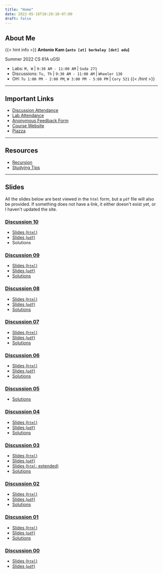 ```yaml
---
title: "Home"
date: 2022-05-16T10:29:10-07:00
draft: false
---
```


## About Me

{{< hint info >}}
**Antonio Kam (`anto [at] berkeley [dot] edu`)**

Summer 2022 CS 61A uGSI

- Labs: `M, W` | `9:30 AM - 11:00 AM` | `Soda 271`
- Discussions: `Tu, Th` | `9:30 AM - 11:00 AM` | `Wheeler 130`
- OH: `Tu 1:00 PM - 2:00 PM`, `W 3:00 PM - 5:00 PM` | `Cory 521`
{{< /hint >}}

---

## Important Links

- [Discussion Attendance](https://links.rouxl.es/disc)
- [Lab Attendance](https://links.rouxl.es/lab)
- [Anonymous Feedback Form](https://links.rouxl.es/feedback)
- [Course Website](https://cs61a.org)
- [Piazza](https://piazza.com/class/l3b5tbgw9il4kj)

---

## Resources

- [Recursion](/docs/resources/su22/recursion)
- [Studying Tips](/docs/resources/su22/studying)

---

## Slides

All the slides below are best viewed in the `html` form, but a `pdf` file will also be provided. If something does not have a link, it either doesn't exist yet, or I haven't updated the site. 

### [Discussion 10](https://cs61a.org/disc/disc10/)

- [Slides (`html`)](https://slides.rouxl.es/su22/disc10)
- [Slides (`pdf`)](https://slides.rouxl.es/docs/su22/disc10.pdf)
- Solutions

### [Discussion 09](https://cs61a.org/disc/disc09/)

- [Slides (`html`)](https://slides.rouxl.es/su22/disc09)
- [Slides (`pdf`)](https://slides.rouxl.es/docs/su22/disc09.pdf)
- [Solutions](https://cs61a.org/disc/sol-disc09/)

### [Discussion 08](https://cs61a.org/disc/disc08/)

- [Slides (`html`)](https://slides.rouxl.es/su22/disc08)
- [Slides (`pdf`)](https://slides.rouxl.es/docs/su22/disc08.pdf)
- [Solutions](https://cs61a.org/disc/sol-disc08/)

### [Discussion 07](https://cs61a.org/disc/disc07/)

- [Slides (`html`)](https://slides.rouxl.es/su22/disc07)
- [Slides (`pdf`)](https://slides.rouxl.es/docs/su22/disc07.pdf)
- [Solutions](https://cs61a.org/disc/sol-disc07/)

### [Discussion 06](https://cs61a.org/disc/disc06/)

- [Slides (`html`)](https://slides.rouxl.es/su22/disc06)
- [Slides (`pdf`)](https://slides.rouxl.es/docs/su22/disc06.pdf)
- [Solutions](https://cs61a.org/disc/sol-disc06/)

### [Discussion 05](https://cs61a.org/disc/disc05/)

- [Solutions](https://cs61a.org/disc/sol-disc05/)

### [Discussion 04](https://cs61a.org/disc/disc04/)

- [Slides (`html`)](https://slides.rouxl.es/su22/disc04)
- [Slides (`pdf`)](https://slides.rouxl.es/docs/su22/disc04.pdf)
- [Solutions](https://cs61a.org/disc/sol-disc04/)

### [Discussion 03](https://cs61a.org/disc/disc03/)

- [Slides (`html`)](https://slides.rouxl.es/su22/disc03)
- [Slides (`pdf`)](https://slides.rouxl.es/docs/su22/disc03.pdf)
- [Slides (`html`; extended)](https://slides.rouxl.es/archive/su22/disc03)
- [Solutions](https://cs61a.org/disc/sol-disc03/)

### [Discussion 02](https://cs61a.org/disc/disc02/)

- [Slides (`html`)](https://slides.rouxl.es/su22/disc02)
- [Slides (`pdf`)](https://slides.rouxl.es/docs/su22/disc02.pdf)
- [Solutions](https://cs61a.org/disc/sol-disc02/)

### [Discussion 01](https://cs61a.org/disc/disc01/)

- [Slides (`html`)](https://slides.rouxl.es/su22/disc01)
- [Slides (`pdf`)](https://slides.rouxl.es/docs/su22/disc01.pdf)
- [Solutions](https://cs61a.org/disc/sol-disc01/)

### [Discussion 00](https://cs61a.org/disc/disc00/)

- [Slides (`html`)](https://slides.rouxl.es/su22/disc00)
- [Slides (`pdf`)](https://slides.rouxl.es/docs/su22/disc00.pdf)
